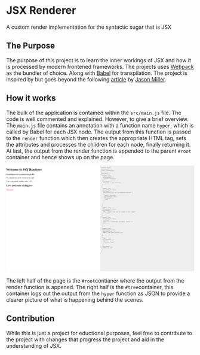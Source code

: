 
# JSX Renderer
A custom render implementation for the syntactic sugar that is JSX

## The Purpose 

The purpose of this project is to learn the inner workings of JSX and how it is processed by modern frontened frameworks. 
The projects uses [Webpack](https://webpack.js.org/) as the bundler of choice. Along with [Babel](https://babeljs.io/) 
for transpilation. The project is inspired by but goes beyond the following [article](https://jasonformat.com/wtf-is-jsx/) by [Jason Miller](https://github.com/developit). 

## How it works

The bulk of the application is contained within the `src/main.js` file. The code is well commented and explained. However,
to give a brief overview. The `main.js` file contains an annotation with a function name `hyper`, which is called by Babel for each JSX node. 
The output from this function is passed to the `render` function which then creates the appropriate HTML tag, sets the attributes and processes the chlidren for each node, finally returning it. At last, the output from the render function is appended to the parent `#root` container and hence shows up on the page. 

![A look at the renderer](assets/jsx-render.png)

The left half of the page is the `#root`contianer where the output from the render function is appened. The right half is the `#tree`container, this container logs out the output from the `hyper` function as JSON to provide a clearer picture of what is happening behind the scenes. 

## Contribution

While this is just a project for eductional purposes, feel free to contribute to the project with changes that progress the project and aid in the understanding of JSX. 
